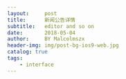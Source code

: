 ```yaml
---
layout:     post
title:      新闻公告详情
subtitle:   editor and so on 
date:       2018-05-04
author:     BY Malcolmszx
header-img: img/post-bg-ios9-web.jpg
catalog: true
tags:
    - interface
---
```

